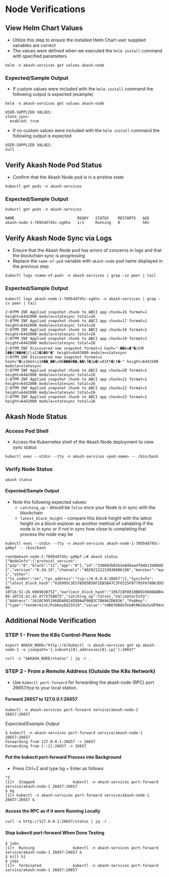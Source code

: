 # Node Verifications

## View Helm Chart Values

* Utilize this step to ensure the installed Helm Chart user supplied variables are correct
* The values were defined when we executed the `helm install` command with specified parameters

```
helm -n akash-services get values akash-node
```

### **Expected/Sample Output**

* If custom values were included with the `helm install` command the following output is expected (example)

```
helm -n akash-services get values akash-node

USER-SUPPLIED VALUES:
state_sync:
  enabled: true
```

* If no custom values were included with the `helm install` command the following output is expected

```
USER-SUPPLIED VALUES:
null
```

## Verify Akash Node Pod Status

* Confirm that the Akash Node pod is in a pristine state

```
kubectl get pods -n akash-services
```

### Expected/Sample Output

```
kubectl get pods -n akash-services

NAME                            READY   STATUS    RESTARTS   AGE
akash-node-1-78954d745c-xgkhx   1/1     Running   0          50s
```

## Verify Akash Node Sync via Logs

* Ensure that the Akash Node pod has errors of concerns in logs and that the blockchain sync is progressing
* Replace the `name-of-pod` variable with `akash-node` pod name displayed in the previous step

```
kubectl logs <name-of-pod> -n akash-services | grep -iv peer | tail
```

### Expected/Sample Output

```
kubectl logs akash-node-1-78954d745c-xgkhx -n akash-services | grep -iv peer | tail

2:07PM INF Applied snapshot chunk to ABCI app chunk=16 format=1 height=6442000 module=statesync total=26
2:07PM INF Applied snapshot chunk to ABCI app chunk=17 format=1 height=6442000 module=statesync total=26
2:07PM INF Applied snapshot chunk to ABCI app chunk=18 format=1 height=6442000 module=statesync total=26
2:07PM INF Applied snapshot chunk to ABCI app chunk=19 format=1 height=6442000 module=statesync total=26
2:07PM INF Discovered new snapshot format=1 hash=":��6u�^�/G号Ĝ��d]��W�]/\x11�S�N*�" height=6443000 module=statesync
2:07PM INF Discovered new snapshot format=1 hash="�\x1bkn\x18��_��\x06���8��,��\f�Jp�\x01Ft�\t�~" height=6442500 module=statesync
2:07PM INF Applied snapshot chunk to ABCI app chunk=20 format=1 height=6442000 module=statesync total=26
2:07PM INF Applied snapshot chunk to ABCI app chunk=21 format=1 height=6442000 module=statesync total=26
2:07PM INF Applied snapshot chunk to ABCI app chunk=22 format=1 height=6442000 module=statesync total=26
2:07PM INF Applied snapshot chunk to ABCI app chunk=23 format=1 height=6442000 module=statesync total=26
```

## Akash Node Status

### Access Pod Shell

* Access the Kubernetes shell of the Akash Node deployment to view sync status

```
kubectl exec --stdin --tty -n akash-services <pod-name> -- /bin/bash
```

### Verify Node Status

```
akash status
```

#### Expected/Sample Output

* Note the following expected values:
  * `catching_up` - should be `false` once your Node is in sync with the blockchain
  * `latest_block_height` - compare this block height with the latest height on a block explorer as another method of validating if the node is in sync or if not in sync how close to completing that process the node may be

```
kubectl exec --stdin --tty -n akash-services akash-node-1-78954d745c-g46pf -- /bin/bash

root@akash-node-1-78954d745c-g46pf:/# akash status
{"NodeInfo":{"protocol_version":{"p2p":"8","block":"11","app":"0"},"id":"330603b82b2e0dbeadf84b13d00d81ff19017854","listen_addr":"tcp://0.0.0.0:26656","network":"akashnet-2","version":"0.34.19","channels":"40202122233038606100","moniker":"mynode-1","other":{"tx_index":"on","rpc_address":"tcp://0.0.0.0:26657"}},"SyncInfo":{"latest_block_hash":"826995C3E57B5D5B56F2EB5B47C3F9315F87795F078063DE9E6C736064C3A6C3","latest_app_hash":"1B3DCEFCFA1752777FBEC5B1E26DCB29484D22518C86492D50E8FCE02560D1B5","latest_block_height":"6260678","latest_block_time":"2022-06-10T16:51:26.696963875Z","earliest_block_hash":"1957CBF8018B0819880ADB44402AE837E170FAD47FF5F745F9872D622F037816","earliest_app_hash":"2A0D0C3541D399D24C26A4098A5741C628B28AC15EFEA6947DF6D3D71FD24B1F","earliest_block_height":"6260001","earliest_block_time":"2022-06-10T15:42:43.877575807Z","catching_up":false},"ValidatorInfo":{"Address":"3410C9951968DA68145D8A4F06B3C7BA962D6926","PubKey":{"type":"tendermint/PubKeyEd25519","value":"tHKKYDHdV3VoWtRHzOu5vUP94vGc98QD8bxytH1Jlwo="},"VotingPower":"0"}}
```

## Additional Node Verification

### STEP 1 - From the K8s Control-Plane Node

```
export AKASH_NODE="http://$(kubectl -n akash-services get ep akash-node-1 -o jsonpath='{.subsets[0].addresses[0].ip}'):26657"

curl -s "$AKASH_NODE/status" | jq -r .
```

### STEP 2 - From a Remote Address (Outside the K8s Network)

* Use `kubectl port-forward` for forwarding the akash node (RPC) port 26657/tcp to your local station.

#### Forward 26657 to 127.0.0.1:26657

```
kubectl -n akash-services port-forward service/akash-node-1 26657:26657
```

_Expected/Example Output_

```
$ kubectl -n akash-services port-forward service/akash-node-1 26657:26657
Forwarding from 127.0.0.1:26657 -> 26657
Forwarding from [::1]:26657 -> 26657
```

#### Put the kubectl port-forward Process into Background

* Press Ctrl+Z and type bg + Enter as follows:

```
^Z
[1]+  Stopped                 kubectl -n akash-services port-forward service/akash-node-1 26657:26657
$ bg
[1]+ kubectl -n akash-services port-forward service/akash-node-1 26657:26657 &
```

#### Access the RPC as if it were Running Locally

```
curl -s http://127.0.0.1:26657/status | jq -r .
```

#### Stop kubectl port-forward When Done Testing

```
$ jobs
[1]+  Running                 kubectl -n akash-services port-forward service/akash-node-1 26657:26657 &
$ kill %1
$ jobs
[1]+  Terminated              kubectl -n akash-services port-forward service/akash-node-1 26657:26657
```

